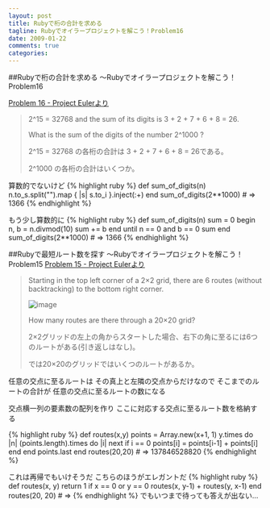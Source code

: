 ```yaml
---
layout: post
title: Rubyで桁の合計を求める
tagline: Rubyでオイラープロジェクトを解こう！Problem16
date: 2009-01-22
comments: true
categories:
---
```


##Rubyで桁の合計を求める  ～Rubyでオイラープロジェクトを解こう！Problem16

[Problem 16 - Project Eulerより](http://projecteuler.net/index.php?section=problems&id=16)
 
>
> 2^15 = 32768 and the sum of its digits is 3 + 2 + 7 + 6 + 8 = 26.
>
> What is the sum of the digits of the number 2^1000 ?
>
> 2^15 = 32768 の各桁の合計は 3 + 2 + 7 + 6 + 8 = 26である。
>
> 2^1000 の各桁の合計はいくつか。

算数的でないけど
{% highlight ruby %}
 def sum_of_digits(n)
   n.to_s.split("").map { |s| s.to_i }.inject(:+)
 end
 sum_of_digits(2**1000) # => 1366
{% endhighlight %}

もう少し算数的に
{% highlight ruby %}
 def sum_of_digits(n)
   sum = 0
   begin
     n, b = n.divmod(10)
     sum += b
   end until n == 0 and b == 0
   sum
 end
 sum_of_digits(2**1000) # => 1366
{% endhighlight %}

##Rubyで最短ルート数を探す ～Rubyでオイラープロジェクトを解こう！Problem15
[Problem 15 - Project Eulerより](http://projecteuler.net/index.php?section=problems&id=15)
 
> Starting in the top left corner of a 2×2 grid, there are 6 routes (without backtracking) to the bottom right corner.
>
> ![image](http://img.f.hatena.ne.jp/images/fotolife/k/keyesberry/20090121/20090121100543.gif)
>
> How many routes are there through a 20×20 grid?
>
> 2×2グリッドの左上の角からスタートした場合、右下の角に至るには6つのルートがある(引き返しはなし)。
>
> では20×20のグリッドではいくつのルートがあるか。


任意の交点に至るルートは
その真上と左隣の交点からだけなので
そこまでのルートの合計が
任意の交点に至るルートの数になる

交点横一列の要素数の配列を作り
ここに対応する交点に至るルート数を格納する

{% highlight ruby %}
 def routes(x,y)
   points = Array.new(x+1, 1)
   y.times do |n|
     (points.length).times do |i|
       next if i == 0
       points[i] = points[i-1] + points[i]
     end
   end
   points.last
 end
 routes(20,20) # => 137846528820
{% endhighlight %}

これは再帰でもいけそうだ
こちらのほうがエレガントだ
{% highlight ruby %}
 def routes(x, y)
   return 1 if x == 0 or y == 0
   routes(x, y-1) + routes(y, x-1)
 end
 routes(20, 20) # =>
{% endhighlight %}
でもいつまで待っても答えが出ない…
